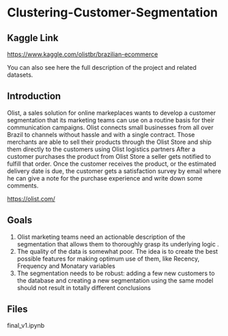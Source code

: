 # Clustering-Customer-Segmentation

## Kaggle Link
https://www.kaggle.com/olistbr/brazilian-ecommerce

You can also see here the full description of the project and related datasets.

## Introduction
Olist, a sales solution for online markeplaces wants to develop a customer segmentation that its marketing teams can use on a routine basis for their communication campaigns. 
Olist connects small businesses from all over Brazil to channels without hassle and with a single contract. 
Those merchants are able to sell their products through the Olist Store and ship them directly to the customers using Olist logistics partners
After a customer purchases the product from Olist Store a seller gets notified to fulfill that order. 
Once the customer receives the product, or the estimated delivery date is due, the customer gets a satisfaction survey by email where he can give a note for the purchase experience and write down some comments.

https://olist.com/

## Goals
1. Olist marketing teams need an actionable description of the segmentation that allows them to thoroughly grasp its underlying logic .
2. The quality of the data is somewhat poor. The idea is to create the best possible features for making optimum use of them, like Recency, Frequency and Monatary variables
3. The segmentation needs to be robust: adding a few new customers to the database and creating a new segmentation using the same model should not result in totally different conclusions


## Files
final_v1.ipynb
